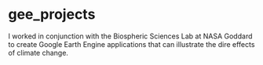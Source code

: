 # gee_projects
I worked in conjunction with the Biospheric Sciences Lab at NASA Goddard to create Google Earth Engine applications that can illustrate the dire effects of climate change. 
